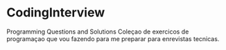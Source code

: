 # CodingInterview
Programming Questions and Solutions
Coleçao de exercicos de programaçao que vou fazendo para me preparar para enrevistas tecnicas.
